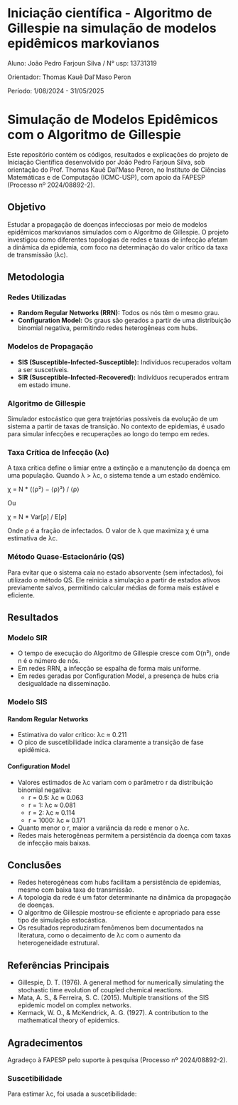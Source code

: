 # Iniciação científica - Algoritmo de Gillespie na simulação de modelos epidêmicos markovianos

Aluno: João Pedro Farjoun Silva / N° usp: 13731319


Orientador: Thomas Kauê Dal'Maso Peron


Período: 1/08/2024 - 31/05/2025

# Simulação de Modelos Epidêmicos com o Algoritmo de Gillespie

Este repositório contém os códigos, resultados e explicações do projeto de Iniciação Científica desenvolvido por João Pedro Farjoun Silva, sob orientação do Prof. Thomas Kauê Dal’Maso Peron, no Instituto de Ciências Matemáticas e de Computação (ICMC-USP), com apoio da FAPESP (Processo nº 2024/08892-2).

## Objetivo

Estudar a propagação de doenças infecciosas por meio de modelos epidêmicos markovianos simulados com o Algoritmo de Gillespie. O projeto investigou como diferentes topologias de redes e taxas de infecção afetam a dinâmica da epidemia, com foco na determinação do valor crítico da taxa de transmissão (λc).

## Metodologia

### Redes Utilizadas

- **Random Regular Networks (RRN):** Todos os nós têm o mesmo grau.
- **Configuration Model:** Os graus são gerados a partir de uma distribuição binomial negativa, permitindo redes heterogêneas com hubs.

### Modelos de Propagação

- **SIS (Susceptible-Infected-Susceptible):** Indivíduos recuperados voltam a ser suscetíveis.
- **SIR (Susceptible-Infected-Recovered):** Indivíduos recuperados entram em estado imune.

### Algoritmo de Gillespie

Simulador estocástico que gera trajetórias possíveis da evolução de um sistema a partir de taxas de transição. No contexto de epidemias, é usado para simular infecções e recuperações ao longo do tempo em redes.

### Taxa Crítica de Infecção (λc)

A taxa crítica define o limiar entre a extinção e a manutenção da doença em uma população. Quando λ > λc, o sistema tende a um estado endêmico.

χ = N * (⟨ρ²⟩ − ⟨ρ⟩²) / ⟨ρ⟩

Ou

χ = N * Var[ρ] / E[ρ]

Onde ρ é a fração de infectados. O valor de λ que maximiza χ é uma estimativa de λc.

### Método Quase-Estacionário (QS)

Para evitar que o sistema caia no estado absorvente (sem infectados), foi utilizado o método QS. Ele reinicia a simulação a partir de estados ativos previamente salvos, permitindo calcular médias de forma mais estável e eficiente.

## Resultados

### Modelo SIR

- O tempo de execução do Algoritmo de Gillespie cresce com O(n²), onde n é o número de nós.
- Em redes RRN, a infecção se espalha de forma mais uniforme.
- Em redes geradas por Configuration Model, a presença de hubs cria desigualdade na disseminação.

### Modelo SIS

#### Random Regular Networks

- Estimativa do valor crítico: λc ≈ 0.211
- O pico de suscetibilidade indica claramente a transição de fase epidêmica.

#### Configuration Model

- Valores estimados de λc variam com o parâmetro r da distribuição binomial negativa:
  - r = 0.5: λc ≈ 0.063
  - r = 1: λc ≈ 0.081
  - r = 2: λc ≈ 0.114
  - r = 1000: λc ≈ 0.171
- Quanto menor o r, maior a variância da rede e menor o λc.
- Redes mais heterogêneas permitem a persistência da doença com taxas de infecção mais baixas.

## Conclusões

- Redes heterogêneas com hubs facilitam a persistência de epidemias, mesmo com baixa taxa de transmissão.
- A topologia da rede é um fator determinante na dinâmica da propagação de doenças.
- O algoritmo de Gillespie mostrou-se eficiente e apropriado para esse tipo de simulação estocástica.
- Os resultados reproduziram fenômenos bem documentados na literatura, como o decaimento de λc com o aumento da heterogeneidade estrutural.

## Referências Principais

- Gillespie, D. T. (1976). A general method for numerically simulating the stochastic time evolution of coupled chemical reactions.
- Mata, A. S., & Ferreira, S. C. (2015). Multiple transitions of the SIS epidemic model on complex networks.
- Kermack, W. O., & McKendrick, A. G. (1927). A contribution to the mathematical theory of epidemics.

## Agradecimentos

Agradeço à FAPESP pelo suporte à pesquisa (Processo nº 2024/08892-2).


### Suscetibilidade

Para estimar λc, foi usada a suscetibilidade:


